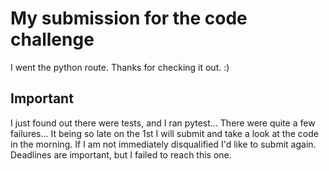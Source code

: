 # My submission for the code challenge
I went the python route. Thanks for checking it out. :)

## Important
I just found out there were tests, and I ran pytest... There were quite a few failures... 
It being so late on the 1st I will submit and take a look at the code in the morning. If I am not immediately disqualified I'd like to submit again.
Deadlines are important, but I failed to reach this one.
